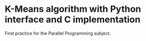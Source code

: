 # K-Means algorithm with Python interface and C implementation
First practice for the Parallel Programming subject.
